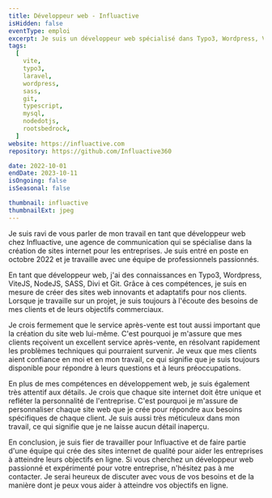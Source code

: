 ```yaml
---
title: Développeur web - Influactive
isHidden: false
eventType: emploi
excerpt: Je suis un développeur web spécialisé dans Typo3, Wordpress, ViteJS, NodeJS, SASS, Divi et Git. Je crée des sites internet pour aider les clients à atteindre leurs objectifs en ligne et je fournis un excellent service après-vente en résolvant les problèmes techniques.
tags:
  [
    vite,
    typo3,
    laravel,
    wordpress,
    sass,
    git,
    typescript,
    mysql,
    nodedotjs,
    rootsbedrock,
  ]
website: https://influactive.com
repository: https://github.com/Influactive360

date: 2022-10-01
endDate: 2023-10-11
isOngoing: false
isSeasonal: false

thumbnail: influactive
thumbnailExt: jpeg
---
```


Je suis ravi de vous parler de mon travail en tant que développeur web chez Influactive, une agence de communication qui
se spécialise dans la création de sites internet pour les entreprises. Je suis entré en poste en octobre 2022 et je
travaille avec une équipe de professionnels passionnés.

En tant que développeur web, j'ai des connaissances en Typo3, Wordpress, ViteJS, NodeJS, SASS, Divi et Git. Grâce à ces
compétences, je suis en mesure de créer des sites web innovants et adaptatifs pour nos clients. Lorsque je travaille sur
un projet, je suis toujours à l'écoute des besoins de mes clients et de leurs objectifs commerciaux.

Je crois fermement que le service après-vente est tout aussi important que la création du site web lui-même. C'est
pourquoi je m'assure que mes clients reçoivent un excellent service après-vente, en résolvant rapidement les problèmes
techniques qui pourraient survenir. Je veux que mes clients aient confiance en moi et en mon travail, ce qui signifie
que je suis toujours disponible pour répondre à leurs questions et à leurs préoccupations.

En plus de mes compétences en développement web, je suis également très attentif aux détails. Je crois que chaque site
internet doit être unique et refléter la personnalité de l'entreprise. C'est pourquoi je m'assure de personnaliser
chaque site web que je crée pour répondre aux besoins spécifiques de chaque client. Je suis aussi très méticuleux
dans mon travail, ce qui signifie que je ne laisse aucun détail inaperçu.

En conclusion, je suis fier de travailler pour Influactive et de faire partie d'une équipe qui crée des sites internet
de qualité pour aider les entreprises à atteindre leurs objectifs en ligne. Si vous cherchez un développeur web
passionné et expérimenté pour votre entreprise, n'hésitez pas à me contacter. Je serai heureux de discuter avec vous de
vos besoins et de la manière dont je peux vous aider à atteindre vos objectifs en ligne.
